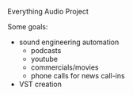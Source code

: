 Everything Audio Project

Some goals:
- sound engineering automation
    + podcasts
    + youtube
    + commercials/movies
    + phone calls for news call-ins
- VST creation
